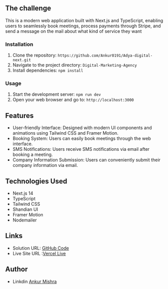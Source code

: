 ## The challenge

This is a modern web application built with Next.js and TypeScript, enabling users to seamlessly book meetings, process payments through Stripe, and send a message on the mail about what kind of service they want

### Installation

1. Clone the repository: `https://github.com/Ankur0191/Adya-digital-next.git`
2. Navigate to the project directory: `Digital-Marketing-Agency`
3. Install dependencies: `npm install`

### Usage

1. Start the development server: `npm run dev`
2. Open your web browser and go to: `http://localhost:3000`

## Features

- User-friendly Interface: Designed with modern UI components and animations using Tailwind CSS and Framer Motion.
- Booking System: Users can easily book meetings through the web interface.
- SMS Notifications: Users receive SMS notifications via email after booking a meeting.
- Company Information Submission: Users can conveniently submit their company information via email.


## Technologies Used
- Next.js 14
- TypeScript
- Tailwind CSS
- Shandian UI
- Framer Motion
- Nodemailer

## Links

- Solution URL: [GitHub Code](https://github.com/Ankur0191/Adya-digital-next)
- Live Site URL :[Vercel Live](https://adya-digital-next.vercel.app/)


## Author 

- Linkdin [Ankur Mishra ](https://www.linkedin.com/in/ankur-mishra-cx/)
 

 



